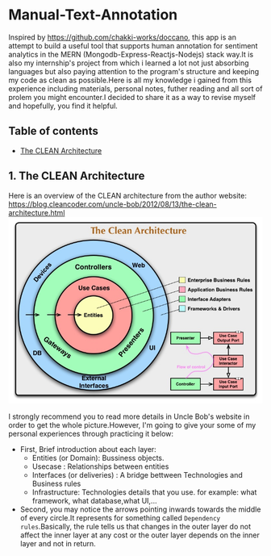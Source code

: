 # Manual-Text-Annotation
Inspired by https://github.com/chakki-works/doccano, this app is an attempt to build a useful tool that supports human annotation for sentiment analytics in the MERN (Mongodb-Express-Reactjs-Nodejs) stack way.It is also my internship's project from which i learned a lot not just absorbing languages but also paying attention to the program's structure and keeping my code as clean as possible.Here is all my knowledge i gained from this experience including materials, personal notes, futher reading and all sort of prolem you might encounter.I decided to share it as a way to revise myself and hopefully, you find it helpful.

## Table of contents
* [The CLEAN Architecture](the-clean-architecture) 
## 1. The CLEAN Architecture 
Here is an overview of the CLEAN architecture from the author website: https://blog.cleancoder.com/uncle-bob/2012/08/13/the-clean-architecture.html 
![Clean Architecture overview](./images/CleanArchitecture.jpg)

I strongly recommend you to read more details in Uncle Bob's website in order to get the whole picture.However, I'm going to give your some of my personal experiences through practicing it below: 
* First, Brief introduction about each layer: 
	* Entities (or Domain): Bussiness objects.
	* Usecase             : Relationships between entities
	* Interfaces (or deliveries) : A bridge bettween Technologies and Business rules
	* Infrastructure: Technologies details that you use. for example: what framework, what database,what UI,...    
* Second, you may notice the arrows pointing inwards towards the middle of every circle.It represents for something called `Dependency rules`.Basically, the rule tells us that changes in the outer layer do not affect the inner layer at any cost or the outer layer depends on the inner layer and not in return.
